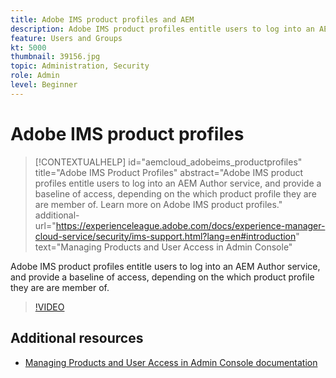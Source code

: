 ```yaml
---
title: Adobe IMS product profiles and AEM
description: Adobe IMS product profiles entitle users to log into an AEM Author service, and provide a baseline of access, depending on the which product profile they are are member of.
feature: Users and Groups
kt: 5000
thumbnail: 39156.jpg
topic: Administration, Security
role: Admin
level: Beginner
---
```


# Adobe IMS product profiles

>[!CONTEXTUALHELP]
>id="aemcloud_adobeims_productprofiles"
>title="Adobe IMS Product Profiles"
>abstract="Adobe IMS product profiles entitle users to log into an AEM Author service, and provide a baseline of access, depending on the which product profile they are are member of. Learn more on Adobe IMS product profiles."
>additional-url="https://experienceleague.adobe.com/docs/experience-manager-cloud-service/security/ims-support.html?lang=en#introduction" text="Managing Products and User Access in Admin Console"

Adobe IMS product profiles entitle users to log into an AEM Author service, and provide a baseline of access, depending on the which product profile they are are member of.

>[!VIDEO](https://video.tv.adobe.com/v/39156/?quality=12&learn=on)

## Additional resources

+ [Managing Products and User Access in Admin Console documentation](https://docs.adobe.com/content/help/en/experience-manager-cloud-service/security/ims-support.html#managing-products-and-user-access-in-admin-console)

